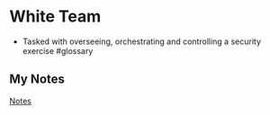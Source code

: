 # White Team
- Tasked with overseeing, orchestrating and controlling a security exercise #glossary
## My Notes
[Notes](mynotes/white-team-notes.md)

